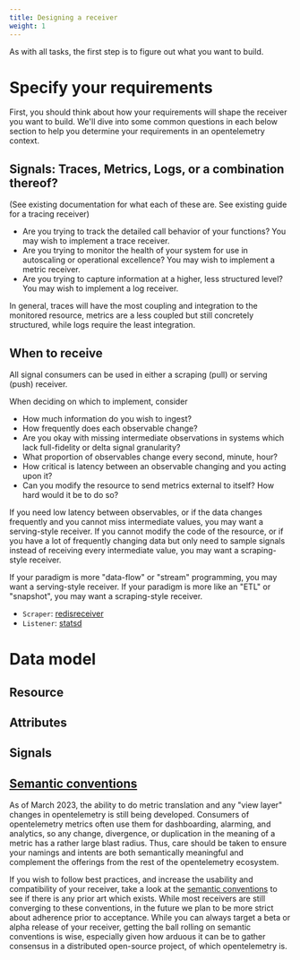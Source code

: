 ```yaml
---
title: Designing a receiver
weight: 1
---
```


As with all tasks, the first step is to figure out what you want to build.

# Specify your requirements

First, you should think about how your requirements will shape the receiver you
want to build.  We'll dive into some common questions in each below section to help you determine
your requirements in an opentelemetry context.


## Signals: Traces, Metrics, Logs, or a combination thereof?

(See existing documentation for what each of these are. See existing guide for a tracing receiver)

- Are you trying to track the detailed call behavior of your functions?  You may wish to implement a trace receiver.
- Are you trying to monitor the health of your system for use in autoscaling or operational excellence?  You may wish to implement a metric receiver.
- Are you trying to capture information at a higher, less structured level? You may wish to implement a log receiver.

In general, traces will have the most coupling and integration to the monitored resource, metrics are a less coupled but still concretely structured, while logs require the least integration.

## When to receive
All signal consumers can be used in either a scraping (pull) or serving (push) receiver. 

When deciding on which to implement, consider

- How much information do you wish to ingest?
- How frequently does each observable change?
- Are you okay with missing intermediate observations in systems which lack full-fidelity or delta signal granularity?
- What proportion of observables change every second, minute, hour? 
- How critical is latency between an observable changing and you acting upon it?
- Can you modify the resource to send metrics external to itself?  How hard would it be to do so?

If you need low latency between observables, or if the data changes frequently and you cannot miss intermediate values, you may want a serving-style receiver.
If you cannot modify the code of the resource, or if you have a lot of frequently changing data but only need to sample signals instead of receiving every intermediate value, you may want a scraping-style receiver.

If your paradigm is more "data-flow" or "stream" programming, you may want a serving-style receiver.
If your paradigm is more like an "ETL" or "snapshot", you may want a scraping-style receiver.

- `Scraper`: [redisreceiver](https://github.com/open-telemetry/opentelemetry-collector-contrib/tree/main/receiver/redisreceiver)
- `Listener`: [statsd](https://github.com/open-telemetry/opentelemetry-collector-contrib/tree/main/receiver/statsdreceiver)


# Data model
## Resource

## Attributes

## Signals
## [Semantic conventions](https://github.com/open-telemetry/semantic-conventions)

As of March 2023, the ability to do metric translation and any "view layer"
changes in opentelemetry is still being developed. Consumers of opentelemetry
metrics often use them for dashboarding, alarming, and analytics, so any change,
divergence, or duplication in the meaning of a metric has a rather large blast
radius. Thus, care should be taken to ensure your namings and intents are both
semantically meaningful and complement the offerings from the rest of the
opentelemetry ecosystem.

If you wish to follow best practices, and increase the usability and compatibility
of your receiver, take a look at the [semantic conventions](https://github.com/open-telemetry/semantic-conventions)
to see if there is any prior art which exists. While most receivers are still
converging to these conventions, in the future we plan to be more strict about
adherence prior to acceptance. While you can always target a beta or alpha
release of your receiver, getting the ball rolling on semantic conventions is
wise, especially given how arduous it can be to gather consensus in a
distributed open-source project, of which opentelemetry is.

